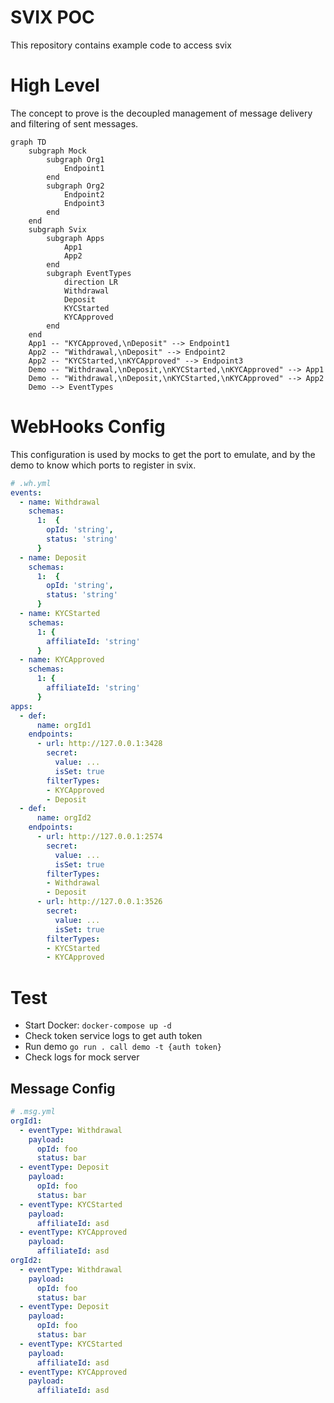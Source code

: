 # SVIX POC
This repository contains example code to access svix


# High Level
The concept to prove is the decoupled management of message delivery and filtering of sent messages.

```mermaid
graph TD
    subgraph Mock
        subgraph Org1
            Endpoint1
        end
        subgraph Org2
            Endpoint2
            Endpoint3
        end
    end
    subgraph Svix
        subgraph Apps
            App1
            App2
        end
        subgraph EventTypes
            direction LR
            Withdrawal
            Deposit
            KYCStarted
            KYCApproved
        end
    end
    App1 -- "KYCApproved,\nDeposit" --> Endpoint1
    App2 -- "Withdrawal,\nDeposit" --> Endpoint2
    App2 -- "KYCStarted,\nKYCApproved" --> Endpoint3
    Demo -- "Withdrawal,\nDeposit,\nKYCStarted,\nKYCApproved" --> App1
    Demo -- "Withdrawal,\nDeposit,\nKYCStarted,\nKYCApproved" --> App2
    Demo --> EventTypes

```

# WebHooks Config
This configuration is used by mocks to get the port to emulate, and by the demo to know which ports to register in svix.
 
```yaml
# .wh.yml
events:
  - name: Withdrawal
    schemas:
      1:  {
        opId: 'string',
        status: 'string'
      }
  - name: Deposit
    schemas: 
      1:  {
        opId: 'string',
        status: 'string'
      }
  - name: KYCStarted
    schemas: 
      1: {
        affiliateId: 'string'
      }
  - name: KYCApproved
    schemas: 
      1: {
        affiliateId: 'string'
      }
apps:
  - def:
      name: orgId1
    endpoints:
      - url: http://127.0.0.1:3428
        secret: 
          value: ...
          isSet: true
        filterTypes: 
        - KYCApproved
        - Deposit
  - def: 
      name: orgId2
    endpoints:
      - url: http://127.0.0.1:2574
        secret: 
          value: ...
          isSet: true
        filterTypes: 
        - Withdrawal
        - Deposit
      - url: http://127.0.0.1:3526
        secret: 
          value: ...
          isSet: true
        filterTypes: 
        - KYCStarted
        - KYCApproved
```

# Test
- Start Docker: `docker-compose up -d`
- Check token service logs to get auth token
- Run demo `go run . call demo -t {auth token}`
- Check logs for mock server

## Message Config
```yaml
# .msg.yml
orgId1:
  - eventType: Withdrawal
    payload: 
      opId: foo
      status: bar
  - eventType: Deposit
    payload: 
      opId: foo
      status: bar
  - eventType: KYCStarted
    payload: 
      affiliateId: asd
  - eventType: KYCApproved
    payload: 
      affiliateId: asd
orgId2:
  - eventType: Withdrawal
    payload: 
      opId: foo
      status: bar
  - eventType: Deposit
    payload: 
      opId: foo
      status: bar
  - eventType: KYCStarted
    payload: 
      affiliateId: asd
  - eventType: KYCApproved
    payload: 
      affiliateId: asd
```